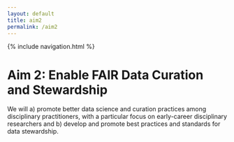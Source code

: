 ```yaml
---
layout: default
title: aim2
permalink: /aim2
---
```


{% include navigation.html %}

<h1> Aim 2: Enable FAIR Data Curation and Stewardship </h1>
<p>  We will a) promote better data science and curation practices among disciplinary practitioners, with a particular focus on early-career disciplinary researchers and b) develop and promote best practices and standards for data stewardship. </p>
